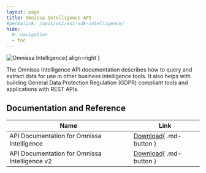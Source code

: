 ```yaml
---
layout: page
title: Omnissa Intelligence API
#permalink: /apis/ws1/ws1-sdk-intelligence/
hide:
  #- navigation
  - toc
---
```

![Omnissa Intelligence](../../../assets/logos/Intelligence-v-lm.png){ align=right }

The Omnissa Intelligence API documentation describes how to query and extract data for use in other business intelligence tools. It also helps with building General Data Protection Regulation (GDPR) compliant tools and applications with REST APIs.

## Documentation and Reference

| Name | Link |
| --- | --- |
| API Documentation for  Omnissa Intelligence | [Download](./guides/DHUB-APIDocumentationforVMwareWorkspaceONEIntelligence-V2-150323-1201-60.pdf){ .md-button } |
| API Documentation for  Omnissa Intelligence v2 | [Download](./guides/DHUB-APIDocumentationforVMwareWorkspaceONEIntelligence-230920-1721-3296.pdf){ .md-button } |
